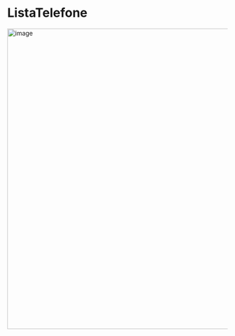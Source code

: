 # ListaTelefone

<img width="687" alt="image" src="https://github.com/user-attachments/assets/cf26ed43-594a-46b1-8ef0-1eebcad41bb8" />

